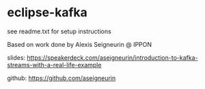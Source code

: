 # eclipse-kafka

see readme.txt for setup instructions

Based on work done by Alexis Seigneurin @ IPPON

slides: https://speakerdeck.com/aseigneurin/introduction-to-kafka-streams-with-a-real-life-example

github: https://github.com/aseigneurin
